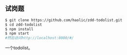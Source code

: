## 试岗题

```bash
$ git clone https://github.com/haolic/zdd-todolist.git
$ cd zdd-todolist
$ npm install
$ npm start
#然后访问http://localhost:8000/#/
```



一个todolist。